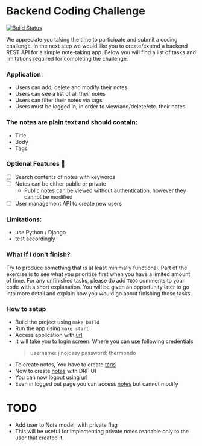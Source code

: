 # Backend Coding Challenge

[![Build Status](https://github.com/Thermondo/backend-code-challenge/actions/workflows/main.yml/badge.svg?event=push)](https://github.com/Thermondo/backend-code-challenge/actions)

We appreciate you taking the time to participate and submit a coding challenge. In the next step we would like you to
create/extend a backend REST API for a simple note-taking app. Below you will find a list of tasks and limitations
required for completing the challenge.

### Application:

* Users can add, delete and modify their notes
* Users can see a list of all their notes
* Users can filter their notes via tags
* Users must be logged in, in order to view/add/delete/etc. their notes

### The notes are plain text and should contain:

* Title
* Body
* Tags

### Optional Features 🚀

* [ ] Search contents of notes with keywords
* [ ] Notes can be either public or private
    * Public notes can be viewed without authentication, however they cannot be modified
* [ ] User management API to create new users

### Limitations:

* use Python / Django
* test accordingly

### What if I don't finish?

Try to produce something that is at least minimally functional. Part of the exercise is to see what you prioritize first when you have a limited amount of time. For any unfinished tasks, please do add `TODO` comments to your code with a short explanation. You will be given an opportunity later to go into more detail and explain how you would go about finishing those tasks.

### How to setup

* Build the project using `make build`
* Run the app using `make start`
* Access application with [url](http://0.0.0.0:8000/)
* It will take you to login screen. Where you can use following credentials
    > username: jinojossy
    > password: thermondo
* To create notes, You have to create [tags](http://0.0.0.0:8000/notes/tags/)
* Now to create [notes](http://0.0.0.0:8000/notes/list/) with DRF UI
* You can now logout using [url](http://0.0.0.0:8000/logout)
* Even in logged out page you can access [notes](http://0.0.0.0:8000/notes/list/) but cannot modify

# TODO
* Add user to Note model, with private flag
* This will be useful for implementing private notes readable only to the user that created it.

